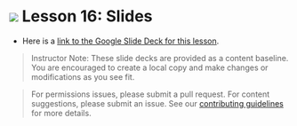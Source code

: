 
# ![](https://ga-dash.s3.amazonaws.com/production/assets/logo-9f88ae6c9c3871690e33280fcf557f33.png) Lesson 16: Slides

- Here is a [link to the Google Slide Deck for this lesson](https://docs.google.com/presentation/d/1H116uvxGFFGYbTQN66REFyHtVgA4-2DeWCSGCt1zy74/edit?usp=sharing).

> Instructor Note: These slide decks are provided as a content baseline. You are encouraged to create a local copy and make changes or modifications as you see fit. 

> For permissions issues, please submit a pull request. For content suggestions, please submit an issue. See our [contributing guidelines](../../../../contributing.md) for more details.
